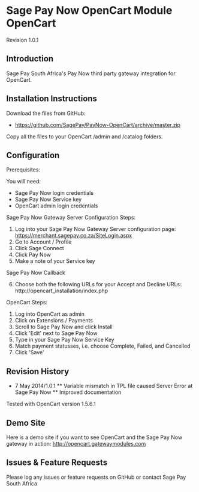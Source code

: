 Sage Pay Now OpenCart Module OpenCart
=====================================

Revision 1.0.1

Introduction
------------
Sage Pay South Africa's Pay Now third party gateway integration for OpenCart.

Installation Instructions
-------------------------
Download the files from GitHub:
* https://github.com/SagePay/PayNow-OpenCart/archive/master.zip

Copy all the files to your OpenCart /admin and /catalog folders.

Configuration
-------------

Prerequisites:

You will need:
* Sage Pay Now login credentials
* Sage Pay Now Service key
* OpenCart admin login credentials

Sage Pay Now Gateway Server Configuration Steps:

1. Log into your Sage Pay Now Gateway Server configuration page:
	https://merchant.sagepay.co.za/SiteLogin.aspx
2. Go to Account / Profile
3. Click Sage Connect
4. Click Pay Now
5. Make a note of your Service key

Sage Pay Now Callback

6. Choose both the following URLs for your Accept and Decline URLs:
	http://opencart_installation/index.php

OpenCart Steps:

1. Log into OpenCart as admin
2. Click on Extensions / Payments
3. Scroll to Sage Pay Now and click Install
4. Click 'Edit' next to Sage Pay Now
5. Type in your Sage Pay Now Service Key
6. Match payment statusses, i.e. choose Complete, Failed, and Cancelled
7. Click 'Save'

Revision History
----------------

* 7 May 2014/1.0.1
** Variable mismatch in TPL file caused Server Error at Sage Pay Now
** Improved documentation

Tested with OpenCart version 1.5.6.1

Demo Site
---------
Here is a demo site if you want to see OpenCart and the Sage Pay Now gateway in action:
http://opencart.gatewaymodules.com

Issues & Feature Requests
-------------------------
Please log any issues or feature requests on GitHub or contact Sage Pay South Africa
